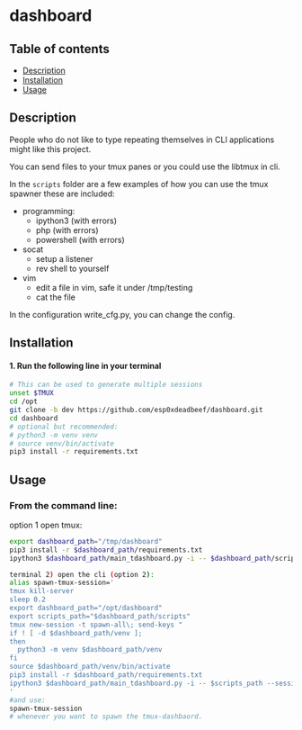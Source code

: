 # dashboard

## Table of contents
- [Description](#description)
- [Installation](#installation)
- [Usage](#usage)

## Description

People who do not like to type repeating themselves in CLI applications might like this project.

You can send files to your tmux panes or you could use the libtmux in cli. 

In the `scripts` folder are a few examples of how you can use the tmux spawner these are included:
  
 - programming: 
   - ipython3 (with errors)
   - php (with errors)
   - powershell (with errors)
 - socat
   - setup a listener
   - rev shell to yourself
 - vim
   - edit a file in vim, safe it under /tmp/testing
   - cat the file

In the configuration write_cfg.py, you can change the config.

## Installation
#### 1. Run the following line in your terminal
```bash 
# This can be used to generate multiple sessions
unset $TMUX
cd /opt
git clone -b dev https://github.com/esp0xdeadbeef/dashboard.git
cd dashboard
# optional but recommended:
# python3 -m venv venv
# source venv/bin/activate
pip3 install -r requirements.txt
```

## Usage
### From the command line:

option 1 open tmux:
```bash
export dashboard_path="/tmp/dashboard"
pip3 install -r $dashboard_path/requirements.txt
ipython3 $dashboard_path/main_tdashboard.py -i -- $dashboard_path/scripts --session-file $dashboard_path/scripts/1_session.py
```


```bash
terminal 2) open the cli (option 2):
alias spawn-tmux-session='
tmux kill-server
sleep 0.2
export dashboard_path="/opt/dashboard"
export scripts_path="$dashboard_path/scripts"
tmux new-session -t spawn-all\; send-keys "
if ! [ -d $dashboard_path/venv ]; 
then 
  python3 -m venv $dashboard_path/venv
fi
source $dashboard_path/venv/bin/activate
pip3 install -r $dashboard_path/requirements.txt
ipython3 $dashboard_path/main_tdashboard.py -i -- $scripts_path --session-file $dashboard_path/scripts/1_session.py" C-m
'
#and use:
spawn-tmux-session
# whenever you want to spawn the tmux-dashbaord.
```
